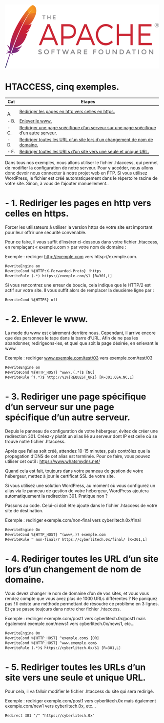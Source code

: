 ![Apache_logo](./images/Apache_logo.png)

# HTACCESS, cinq exemples.

| Cat | Etapes |
|------|------|
| - A. | [Rediriger les pages en http vers celles en https.](#balise_02) |
| - B. | [Enlever le www.](#balise_02) |
| - C. | [Rediriger une page spécifique d’un serveur sur une page spécifique d’un autre serveur.](#balise_03) |
| - D. | [Rediriger toutes les URL d’un site lors d’un changement de nom de domaine.](#balise_04) |
| - E. | [Rediriger toutes les URLs d’un site vers une seule et unique URL.](#balise_05) |

Dans tous nos exemples, nous allons utiliser le fichier .htaccess, qui permet de modifier la configuration de notre serveur. Pour y accéder, nous allons donc devoir nous connecter à notre projet web en FTP. Si vous utilisez WordPress, le fichier est créé automatiquement dans le répertoire racine de votre site. Sinon, à vous de l’ajouter manuellement..

<a name="#balise_01"></a>
# - 1. Rediriger les pages en http vers celles en https.

Forcer les utilisateurs à utiliser la version https de votre site est important pour leur offrir une sécurité convenable.

Pour ce faire, il vous suffit d’insérer ci-dessous dans votre fichier .htaccess, en remplaçant « exemple.com » par votre nom de domaine :

Exemple : rediriger http://exemple.com vers httsp://exemple.com.
```
RewriteEngine on
RewriteCond %{HTTP:X-Forwarded-Proto} !https
RewriteRule (.*) https://exemple.com/$1 [R=301,L]
```
Si vous rencontrez une erreur de boucle, cela indique que le HTTP/2 est actif sur votre site. Il vous suffit alors de remplacer la deuxième ligne par :
```
RewriteCond %{HTTPS} off
```
<a name="#balise_02"></a>
# - 2. Enlever le www.

La mode du www est clairement derrière nous. Cependant, il arrive encore que des personnes le tape dans la barre d’URL. Afin de ne pas les abandonner, redirigeons-les, et quel que soit la page désirée, en enlevant le www.

Exemple : rediriger www.exemple.com/test/03 vers exemple.com/test/03
```
RewriteEngine on
RewriteCond %{HTTP_HOST} ^www\.(.*)$ [NC]
RewriteRule ^(.*)$ http://%1%{REQUEST_URI} [R=301,QSA,NC,L]
```
<a name="#balise_03"></a>
# - 3. Rediriger une page spécifique d’un serveur sur une page spécifique d’un autre serveur.

Depuis le panneau de configuration de votre hébergeur, évitez de créer une redirection 301. Créez-y plutôt un alias lié au serveur dont IP est celle où se trouve notre fichier .htaccess.

Après que l’alias soit créé, attendez 10-15 minutes, puis contrôlez que la propagation d’DNS de cet alias est terminée. Pour ce faire, vous pouvez utiliser cet outil : https://www.whatsmydns.net/

Quand cela est fait, toujours dans votre panneau de gestion de votre hébergeur, mettez à jour le certificat SSL de votre site.

Si vous utilisez une solution WordPress, au moment où vous configurez un alias via le panneau de gestion de votre hébergeur, WordPress ajoutera automatiquement la redirection 301. Pratique non ?

Passons au code. Celui-ci doit être ajouté dans le fichier .htaccess de votre site de destination.

Exemple : rediriger exemple.com/non-final vers cyberlitech.0x/final
```
RewriteEngine On
RewriteCond %{HTTP_HOST} ^(www\.)? exemple.com
RewriteRule ^ non-final/? https://cyberlitech.0x/final/ [R=301,L]
```
<a name="#balise_04"></a>
# - 4. Rediriger toutes les URL d’un site lors d’un changement de nom de domaine.

Vous devez changer le nom de domaine d’un de vos sites, et vous vous rendez compte que vous avez plus de 1000 URLs différentes ? Ne paniquez pas ! Il existe une méthode permettant de résoudre ce problème en 3 lignes. Et ça se passe toujours dans notre cher fichier .htaccess.

Exemple : rediriger exemple.com/post1 vers cyberlitech.0x/post1 mais également exemple.com/news1 vers cyberlitech.0x/news1, etc…
```
RewriteEngine On
RewriteCond %{HTTP_HOST} ^exemple.com$ [OR]
RewriteCond %{HTTP_HOST} ^www.exemple.com$
RewriteRule (.*)$ https://cyberlitech.0x/$1 [R=301,L]
```
<a name="#balise_05"></a>
# - 5. Rediriger toutes les URLs d’un site vers une seule et unique URL.
Pour cela, il va falloir modifier le fichier .htaccess du site qui sera redirigé.

Exemple : rediriger exemple.com/post1 vers cyberlitech.0x mais également exemple.com/new1 vers cyberlitech.0x, etc…
```
Redirect 301 "/" "https://cyberlitech.0x"
```
